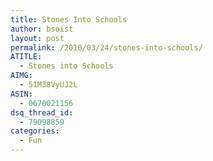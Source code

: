 ```yaml
---
title: Stones Into Schools
author: bsoist
layout: post
permalink: /2010/03/24/stones-into-schools/
ATITLE:
  - Stones into Schools
AIMG:
  - 51M38VyUJ2L
ASIN:
  - 0670021156
dsq_thread_id:
  - 79098859
categories:
  - Fun
---
```


